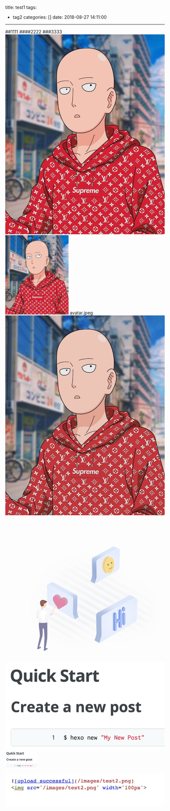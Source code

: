 title: test1
tags:
  - tag2
categories: []
date: 2018-08-27 14:11:00
---
##1111
####2222
###3333
![avatar](/images/avatar.jpeg)
<img src='/images/avatar.jpeg' width='200px'>
avatar.jpeg
![upload successful](/images/pasted-0.png)

![upload successful](/images/qq_bg.png)


![upload successful](/images/test2.png)
<img src='/images/test2.png' width='100px'>


![upload successful](/images/image2.png)